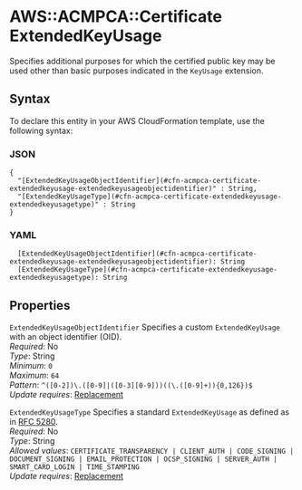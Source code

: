 # AWS::ACMPCA::Certificate ExtendedKeyUsage<a name="aws-properties-acmpca-certificate-extendedkeyusage"></a>

Specifies additional purposes for which the certified public key may be used other than basic purposes indicated in the `KeyUsage` extension\.

## Syntax<a name="aws-properties-acmpca-certificate-extendedkeyusage-syntax"></a>

To declare this entity in your AWS CloudFormation template, use the following syntax:

### JSON<a name="aws-properties-acmpca-certificate-extendedkeyusage-syntax.json"></a>

```
{
  "[ExtendedKeyUsageObjectIdentifier](#cfn-acmpca-certificate-extendedkeyusage-extendedkeyusageobjectidentifier)" : String,
  "[ExtendedKeyUsageType](#cfn-acmpca-certificate-extendedkeyusage-extendedkeyusagetype)" : String
}
```

### YAML<a name="aws-properties-acmpca-certificate-extendedkeyusage-syntax.yaml"></a>

```
  [ExtendedKeyUsageObjectIdentifier](#cfn-acmpca-certificate-extendedkeyusage-extendedkeyusageobjectidentifier): String
  [ExtendedKeyUsageType](#cfn-acmpca-certificate-extendedkeyusage-extendedkeyusagetype): String
```

## Properties<a name="aws-properties-acmpca-certificate-extendedkeyusage-properties"></a>

`ExtendedKeyUsageObjectIdentifier` <a name="cfn-acmpca-certificate-extendedkeyusage-extendedkeyusageobjectidentifier"></a>
Specifies a custom `ExtendedKeyUsage` with an object identifier \(OID\)\.  
_Required_: No  
_Type_: String  
_Minimum_: `0`  
_Maximum_: `64`  
_Pattern_: `^([0-2])\.([0-9]|([0-3][0-9]))((\.([0-9]+)){0,126})$`  
_Update requires_: [Replacement](https://docs.aws.amazon.com/AWSCloudFormation/latest/UserGuide/using-cfn-updating-stacks-update-behaviors.html#update-replacement)

`ExtendedKeyUsageType` <a name="cfn-acmpca-certificate-extendedkeyusage-extendedkeyusagetype"></a>
Specifies a standard `ExtendedKeyUsage` as defined as in [RFC 5280](https://datatracker.ietf.org/doc/html/rfc5280#section-4.2.1.12)\.  
_Required_: No  
_Type_: String  
_Allowed values_: `CERTIFICATE_TRANSPARENCY | CLIENT_AUTH | CODE_SIGNING | DOCUMENT_SIGNING | EMAIL_PROTECTION | OCSP_SIGNING | SERVER_AUTH | SMART_CARD_LOGIN | TIME_STAMPING`  
_Update requires_: [Replacement](https://docs.aws.amazon.com/AWSCloudFormation/latest/UserGuide/using-cfn-updating-stacks-update-behaviors.html#update-replacement)
